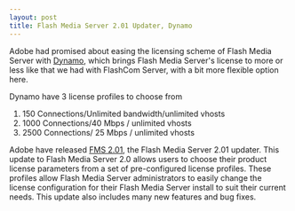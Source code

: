```yaml
---
layout: post
title: Flash Media Server 2.01 Updater, Dynamo
---
```


Adobe had promised about easing the licensing scheme of Flash Media Server with [Dynamo](http://www.flashcomguru.com/index.cfm/2006/1/25/dynamo/), which brings Flash Media Server's license to more or less like that we had with FlashCom Server, with a bit more flexible option here.

Dynamo have 3 license profiles to choose from

1. 150 Connections/Unlimited bandwidth/unlimited vhosts
1. 1000 Connections/40 Mbps / unlimited vhosts
1. 2500 Connections/ 25 Mbps / unlimited vhosts

Adobe have released [FMS 2.01](http://www.macromedia.com/support/documentation/en/flashmediaserver/201/releasenotes.html), the Flash Media Server 2.01 updater. This update to Flash Media Server 2.0 allows users to choose their product license parameters from a set of pre-configured license profiles. These profiles allow Flash Media Server administrators to easily change the license configuration for their Flash Media Server install to suit their current needs. This update also includes many new features and bug fixes.